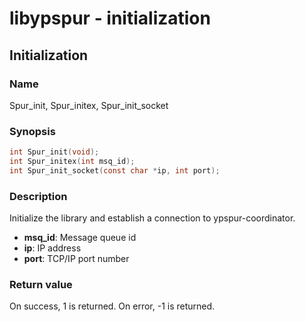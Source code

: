 # libypspur - initialization

## Initialization

### Name

Spur_init, Spur_initex, Spur_init_socket

### Synopsis

```c
int Spur_init(void);
int Spur_initex(int msq_id);
int Spur_init_socket(const char *ip, int port);
```

### Description

Initialize the library and establish a connection to ypspur-coordinator.

* **msq_id**: Message queue id
* **ip**: IP address
* **port**: TCP/IP port number

### Return value

On success, 1 is returned.
On error, -1 is returned.
